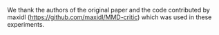 
We thank the authors of the original paper and the code contributed by maxidl (https://github.com/maxidl/MMD-critic) which was used in these experiments. 
